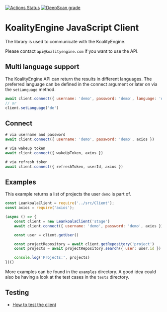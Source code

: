 [![Actions Status](https://github.com/leankoala-gmbh/leankoala-client-js/workflows/Run%20JEST%20tests/badge.svg)](https://github.com/leankoala-gmbh/leankoala-client-js/actions?query=workflow%3A%22Run+JEST+tests%22) [![DeepScan grade](https://deepscan.io/api/teams/10108/projects/12794/branches/203150/badge/grade.svg)](https://deepscan.io/dashboard#view=project&tid=10108&pid=12794&bid=203150)

# KoalityEngine JavaScript Client

The library is used to communicate with the KoalityEngine. 

Please contact `api@koalityengine.com` if you want to use the API.

## Multi language support
The KoalityEngine API can return the results in different languages. The preferred language can be defined in the
connect argument or later on via the `setLanguage` method.

```javascript
await client.connect({ username: 'demo', password: 'demo', language: 'de' })
// or
client.setLanguage('de')
```

## Connect
```javascript
# via username and password
await client.connect({ username: 'demo', password: 'demo', axios })

# via wakeup token
await client.connect({ wakeUpToken, axios })

# via refresh token
await client.connect({ refreshToken, userId, axios })
```

## Examples
This example returns a list of projects the user `demo` is part of.
```javascript
const LeankoalaClient = require('../src/Client');
const axios = require('axios');

(async () => {
    const client = new LeankoalaClient('stage')
    await client.connect({ username: 'demo', password: 'demo', axios })

    const user = client.getUser()

    const projectRepository = await client.getRepository('project')
    const projects = await projectRepository.search({ user: user.id })

    console.log('Projects:', projects)
})()

```
More examples can be found in the `examples` directory. A good idea could also be having a look at 
the test cases in the `tests` directory.

## Testing
- [How to test the client](tests/readme.md)
